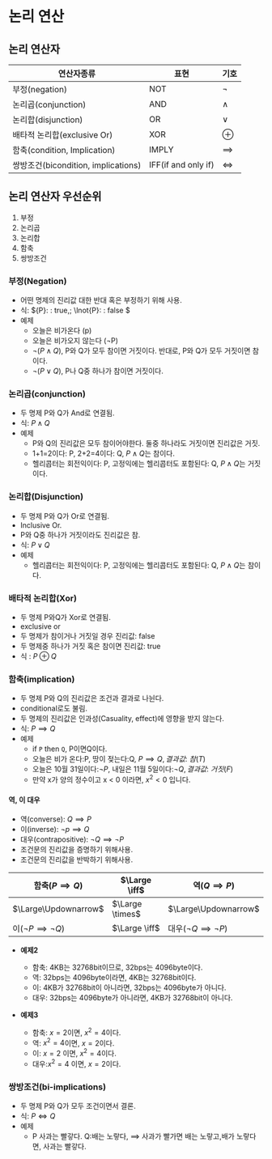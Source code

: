 # 논리 연산
## 논리 연산자

|연산자종류 |표현 | 기호|
|---|---|---|
|  부정(negation)| NOT |$\lnot$|
|  논리곱(conjunction)|AND |$\land$|
|  논리합(disjunction)|OR |$\lor$|
|  배타적 논리합(exclusive Or) |XOR|$\oplus$|
| 함축(condition, Implication) | IMPLY | $\implies$|
| 쌍방조건(bicondition, implications) | IFF(if and only if) |$\iff$|

## 논리 연산자 우선순위

1. 부정
2. 논리곱
3. 논리합
4. 함축
5. 쌍방조건

### 부정(Negation)
- 어떤 명제의 진리값 대한 반대 혹은 부정하기 위해 사용.
- 식: ${P}: \: true,\; \lnot{P}: \: false $
- 예제
  - 오늘은 비가온다 (p)
  - 오늘은 비가오지 않는다 ($\lnot$P)
  - $\lnot(P \land Q)$, P와 Q가 모두 참이면 거짓이다. 반대로, P와 Q가 모두 거짓이면 참이다.
  - $\lnot(P \lor Q)$, P나 Q중 하나가 참이면 거짓이다.

### 논리곱(conjunction)
- 두 명제 P와 Q가 And로 연결됨.
- 식: ${P} \land {Q}$
- 예제
  - P와 Q의 진리값은 모두 참이어야한다. 둘중 하나라도 거짓이면 진리값은 거짓.
  - 1+1=2이다: P, 2+2=4이다: Q, $P \land Q$는 참이다.
  - 헬리콥터는 회전익이다: P, 고정익에는 헬리콥터도 포함된다: Q, $P \land Q$는 거짓이다.

### 논리합(Disjunction)
- 두 명제 P와 Q가 Or로 연결됨.
- Inclusive Or.
- P와 Q중 하나가 거짓이라도 진리값은 참.
- 식: $P \lor Q$
- 예제
  - 헬리콥터는 회전익이다: P, 고정익에는 헬리콥터도 포함된다: Q, $P \land Q$는 참이다.

### 배타적 논리합(Xor)
- 두 명제 P와Q가 Xor로 연결됨.
- exclusive or
- 두 명제가 참이거나 거짓일 경우 진리값: false
- 두 명제중 하나가 거짓 혹은 참이면 진리값: true
- 식 : $P \oplus Q$
 

### 함축(implication)
- 두 명제 P와 Q의 진리값은 조건과 결과로 나뉜다.
- conditional로도 불림.
- 두 명제의 진리값은 인과성(Casuality, effect)에 영향을 받지 않는다.
- 식: $P \implies Q$
- 예제 
  - if `P` then `Q`, P이면Q이다.
  - 오늘은 비가 온다:P, 땅이 젖는다:Q, $P \implies Q, 결과값: \:참(T)$
  - 오늘은 10월 31일이다:$\lnot{P}$, 내일은 11월 5일이다:$\lnot{Q}, 결과값: \: 거짓(F)$ 
  - 만약 x가 양의 정수이고 x < 0 이라면, $x^{2} < 0$ 입니다. 

#### 역, 이 대우
  - 역(converse): $Q \implies P$
  - 이(inverse): $\lnot p \implies Q$
  - 대우(contrapositive): $\lnot Q \implies \lnot P$
  - 조건문의 진리값을 증명하기 위해사용.
  - 조건문의 진리값을 반박하기 위해사용.

   | 함축($P \implies Q$)           | $\Large \iff$   | 역($Q \implies P$)               |
   | ------------------------------ | --------------- | -------------------------------- |
   | $\Large\Updownarrow$           | $\Large \times$ | $\Large\Updownarrow$             |
   | 이($\lnot P \implies \lnot Q$) | $\Large \iff$   | 대우($\lnot Q \implies \lnot P$) |


- **예제2**
  - 함축: 4KB는 32768bit이므로, 32bps는 4096byte이다.
  - 역: 32bps는 4096byte이라면, 4KB는 32768bit이다.
  - 이: 4KB가 32768bit이 아니라면, 32bps는 4096byte가 아니다.
  - 대우: 32bps는 4096byte가 아니라면, 4KB가 32768bit이 아니다.

- **예제3**
  - 함축: $x = 2$이면, $x^2 =4$이다.
  - 역: $x^2 = 4$이면, $x=2$이다.
  - 이: $x = 2$ 이면, $x^2=4$이다.
  - 대우:$x^2 = 4$ 이면, $x=2$이다.
  
### 쌍방조건(bi-implications)
 - 두 명제 P와 Q가 모두 조건이면서 결론.
 - 식: $P \iff Q$
 - 예제
    - P 사과는 빨갛다. Q:배는 노랗다, $\implies$ 사과가 빨가면 배는 노랗고,배가 노랗다면, 사과는 빨갛다.

